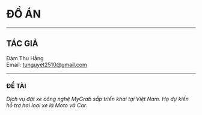 # ĐỒ ÁN
---

## TÁC GIẢ

Đàm Thu Hằng
<br>
Email: tunguyet2510@gmail.com

---

### ĐỀ TÀI

_Dịch vụ đặt xe công nghệ MyGrab sắp triển khai tại Việt Nam.
Họ dự kiến hỗ trợ hai loại xe là Moto và Car._
